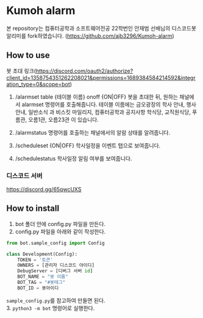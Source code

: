 # Kumoh alarm

본 repository는 컴퓨터공학과 소프트웨어전공 22학번인 안재범 선배님의 디스코드봇 알리미를 fork하였습니다. (https://github.com/ajb3296/Kumoh-alarm)


## How to use
봇 초대 링크(https://discord.com/oauth2/authorize?client_id=1358754351262208021&permissions=1689384584214592&integration_type=0&scope=bot)
1. /alarmset table {테이블 이름} onoff {ON|OFF}
봇을 초대한 뒤, 원하는 채널에서 alarmset 명령어를 호출해줍니다.
테이블 이름에는
금오광장의 학사 안내, 행사 안내, 일반소식 과 비스킷 마일리지, 컴퓨터공학과 공지사항
학식당, 교직원식당, 푸름관, 오름1관, 오름23관 이 있습니다.

2. /alarmstatus
명령어를 호출하는 채널에서의 알람 상태를 알려줍니다.

3. /scheduleset {ON|OFF}
학사일정을 이벤트 탭으로 보여줍니다.

4. /schedulestatus
학사일정 알림 여부를 보여줍니다.


### 디스코드 서버

https://discord.gg/65qwcUXS

## How to install
1. bot 폴더 안에 config.py 파일을 만든다.
2. config.py 파일을 아래와 같이 작성한다.
```python
from bot.sample_config import Config

class Development(Config):
    TOKEN = '토큰'
    OWNERS = [관리자 디스코드 아이디]
    DebugServer = [디버그 서버 id]
    BOT_NAME = "봇 이름"
    BOT_TAG = "#봇태그"
    BOT_ID = 봇아이디
```
`sample_config.py`를 참고하여 만들면 된다.<br>
3. `python3 -m bot` 명령어로 실행한다.
